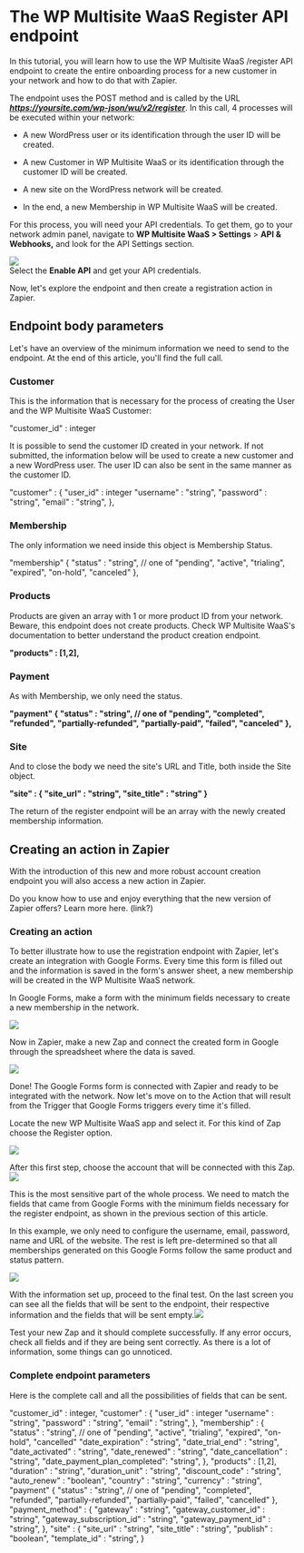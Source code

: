 # The WP Multisite WaaS Register API endpoint

In this tutorial, you will learn how to use the WP Multisite WaaS /register API endpoint to create the entire onboarding process for a new customer in your network and how to do that with Zapier.

The endpoint uses the POST method and is called by the URL _**https://yoursite.com/wp-json/wu/v2/register**_. In this call, 4 processes will be executed within your network:

  * A new WordPress user or its identification through the user ID will be created.

  * A new Customer in WP Multisite WaaS or its identification through the customer ID will be created.

  * A new site on the WordPress network will be created.

  * In the end, a new Membership in WP Multisite WaaS will be created.

For this process, you will need your API credentials. To get them, go to your network admin panel, navigate to **WP Multisite WaaS > Settings** > **API & Webhooks,** and look for the API Settings section.

![](https://wp-ultimo-space.fra1.cdn.digitaloceanspaces.com/hs-file-MzcShcSVgI.png)  
Select the **Enable API** and get your API credentials.

Now, let's explore the endpoint and then create a registration action in Zapier.

## Endpoint body parameters

Let's have an overview of the minimum information we need to send to the endpoint. At the end of this article, you'll find the full call.

### Customer

This is the information that is necessary for the process of creating the User and the WP Multisite WaaS Customer:

"customer_id" : integer

It is possible to send the customer ID created in your network. If not submitted, the information below will be used to create a new customer and a new WordPress user. The user ID can also be sent in the same manner as the customer ID.

"customer" : { "user_id" : integer "username" : "string", "password" : "string", "email" : "string", },

### **Membership**

The only information we need inside this object is Membership Status.

"membership" { "status" : "string", // one of "pending", "active", "trialing", "expired", "on-hold", "canceled" },

### **Products**

Products are given an array with 1 or more product ID from your network. Beware, this endpoint does not create products. Check WP Multisite WaaS's documentation to better understand the product creation endpoint.

**"products" : [1,2],**

### Payment

As with Membership, we only need the status.

**"payment" { "status" : "string", // one of "pending", "completed", "refunded", "partially-refunded", "partially-paid", "failed", "canceled" },**

### Site

And to close the body we need the site's URL and Title, both inside the Site object.

**"site" : { "site_url" : "string", "site_title" : "string" }**

The return of the register endpoint will be an array with the newly created membership information.

## Creating an action in Zapier

With the introduction of this new and more robust account creation endpoint you will also access a new action in Zapier.

Do you know how to use and enjoy everything that the new version of Zapier offers? Learn more here. (link?)

### Creating an action

To better illustrate how to use the registration endpoint with Zapier, let's create an integration with Google Forms. Every time this form is filled out and the information is saved in the form's answer sheet, a new membership will be created in the WP Multisite WaaS network.

In Google Forms, make a form with the minimum fields necessary to create a new membership in the network.

![](https://wp-ultimo-space.fra1.cdn.digitaloceanspaces.com/hs-file-xaVRQkloWg.png)

Now in Zapier, make a new Zap and connect the created form in Google through the spreadsheet where the data is saved.

![](https://wp-ultimo-space.fra1.cdn.digitaloceanspaces.com/hs-file-67iVl1XK46.png)

Done! The Google Forms form is connected with Zapier and ready to be integrated with the network. Now let's move on to the Action that will result from the Trigger that Google Forms triggers every time it's filled.

Locate the new WP Multisite WaaS app and select it. For this kind of Zap choose the Register option.

![](https://wp-ultimo-space.fra1.cdn.digitaloceanspaces.com/hs-file-hq2yHGYR31.png)

After this first step, choose the account that will be connected with this Zap.![](https://wp-ultimo-space.fra1.cdn.digitaloceanspaces.com/hs-file-BuyTLt0JUM.png)

This is the most sensitive part of the whole process. We need to match the fields that came from Google Forms with the minimum fields necessary for the register endpoint, as shown in the previous section of this article.

In this example, we only need to configure the username, email, password, name and URL of the website. The rest is left pre-determined so that all memberships generated on this Google Forms follow the same product and status pattern.

![](https://wp-ultimo-space.fra1.cdn.digitaloceanspaces.com/hs-file-4pjTVOmauz.png)

With the information set up, proceed to the final test. On the last screen you can see all the fields that will be sent to the endpoint, their respective information and the fields that will be sent empty.![](https://wp-ultimo-space.fra1.cdn.digitaloceanspaces.com/hs-file-fD2A9dYbDs.png)

Test your new Zap and it should complete successfully. If any error occurs, check all fields and if they are being sent correctly. As there is a lot of information, some things can go unnoticed.

### Complete endpoint parameters

Here is the complete call and all the possibilities of fields that can be sent.

"customer_id" : integer, "customer" : { "user_id" : integer "username" : "string", "password" : "string", "email" : "string", }, "membership" : { "status" : "string", // one of "pending", "active", "trialing", "expired", "on-hold", "cancelled" "date_expiration" : "string", "date_trial_end" : "string", "date_activated" : "string", "date_renewed" : "string", "date_cancellation" : "string", "date_payment_plan_completed": "string", }, "products" : [1,2], "duration" : "string", "duration_unit" : "string", "discount_code" : "string", "auto_renew" : "boolean", "country" : "string", "currency" : "string", "payment" { "status" : "string", // one of "pending", "completed", "refunded", "partially-refunded", "partially-paid", "failed", "cancelled" }, "payment_method" : { "gateway" : "string", "gateway_customer_id" : "string", "gateway_subscription_id" : "string", "gateway_payment_id" : "string", }, "site" : { "site_url" : "string", "site_title" : "string", "publish" : "boolean", "template_id" : "string", }
